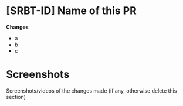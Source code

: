 # [SRBT-ID] Name of this PR

**Changes**

- a
- b
- c

# Screenshots

Screenshots/videos of the changes made (if any, otherwise delete this section)
